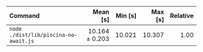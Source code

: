 | Command | Mean [s] | Min [s] | Max [s] | Relative |
|:---|---:|---:|---:|---:|
| `node ./dist/lib/piscina-no-await.js` | 10.164 ± 0.203 | 10.021 | 10.307 | 1.00 |
